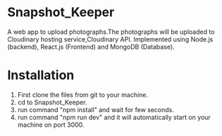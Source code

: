 # Snapshot_Keeper
A web app to upload photographs.The photographs will be uploaded to  Cloudinary hosting service,Cloudinary API. 
Implemented using Node.js (backend), React.js (Frontend) and MongoDB (Database).
# Installation
1. First clone the files from git to your machine.
2. cd to Snapshot_Keeper.
3. run command "npm install" and wait for few seconds.
4. run command "npm run dev" and it will automatically start on your machine on port 3000.
